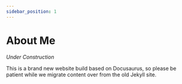 ```yaml
---
sidebar_position: 1
---
```


# About Me

*Under Construction*

This is a brand new website build based on Docusaurus, so please be patient while we migrate content over from the old Jekyll site.